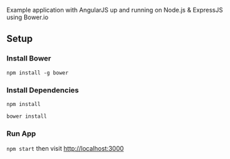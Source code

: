 Example application with AngularJS up and running on Node.js & ExpressJS using Bower.io

## Setup

### Install Bower
`npm install -g bower`

### Install Dependencies

`npm install`

`bower install`

### Run App

`npm start` then visit <http://localhost:3000>
